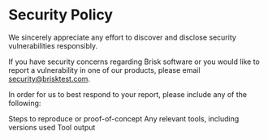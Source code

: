 # Security Policy

We sincerely appreciate any effort to discover and disclose security vulnerabilities responsibly.

If you have security concerns regarding Brisk software or you would like to report a vulnerability in one of our products, please email security@brisktest.com.

In order for us to best respond to your report, please include any of the following:

Steps to reproduce or proof-of-concept
Any relevant tools, including versions used
Tool output

